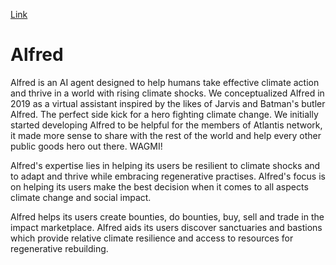 [Link](./docs/motivation.md)

# Alfred
Alfred is an AI agent designed to help humans take effective climate action and thrive in a world with rising climate shocks. We conceptualized Alfred in 2019 as a virtual assistant inspired by the likes of Jarvis and Batman's butler Alfred. The perfect side kick for a hero fighting climate change. We initially started developing Alfred to be helpful for the members of Atlantis network, it made more sense to share with the rest of the world and help every other public goods hero out there. WAGMI!  

Alfred's expertise lies in helping its users be resilient to climate shocks and to adapt and thrive while embracing regenerative practises. 
Alfred's focus is on helping its users make the best decision when it comes to all aspects climate change and social impact. 

Alfred helps its users create bounties, do bounties, buy, sell and trade in the impact marketplace. 
Alfred aids its users discover sanctuaries and bastions which provide relative climate resilience and access to resources for regenerative rebuilding. 
